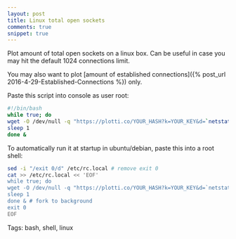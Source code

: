```yaml
---
layout: post
title: Linux total open sockets 
comments: true
snippet: true
---
```


Plot amount of total open sockets on a linux box. Can be useful in case you may hit the default 1024 connections limit. 

You may also want to plot [amount of established connections]({% post_url 2016-4-29-Established-Connections %}) only.

Paste this script into console as user root:

```bash
#!/bin/bash
while true; do
wget -O /dev/null -q "https://plotti.co/YOUR_HASH?k=YOUR_KEY&d=`netstat -tn | wc -l`sockets"
sleep 1
done &
```

To automatically run it at startup in ubuntu/debian, paste this into a root shell:

```bash 
sed -i "/exit 0/d" /etc/rc.local # remove exit 0
cat >> /etc/rc.local << 'EOF'
while true; do
wget -O /dev/null -q "https://plotti.co/YOUR_HASH?k=YOUR_KEY&d=`netstat -tn | wc -l`sockets"
sleep 1
done & # fork to background
exit 0
EOF
```

Tags: bash, shell, linux